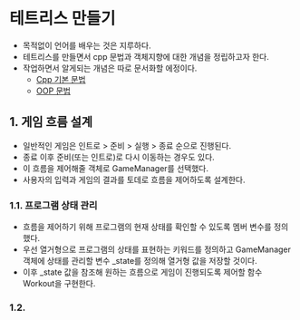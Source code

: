 # 테트리스 만들기
- 목적없이 언어를 배우는 것은 지루하다.
- 테트리스를 만들면서 cpp 문법과 객체지향에 대한 개념을 정립하고자 한다.
- 작업하면서 알게되는 개념은 따로 문서화할 에정이다.
  - [Cpp 기본 문법](/markdown/Basics.md)
  - [OOP 문법](/markdown/OOP.md)

## 1. 게임 흐름 설계
- 일반적인 게임은 인트로 > 준비 > 실행 > 종료 순으로 진행된다.
- 종료 이후 준비(또는 인트로)로 다시 이동하는 경우도 있다.
- 이 흐름을 제어해줄 객체로 GameManager를 선택했다.
- 사용자의 입력과 게임의 결과를 토데로 흐름을 제어하도록 설계한다.
### 1.1. 프로그램 상태 관리
- 흐름을 제어하기 위해 프로그램의 현재 상태를 확인할 수 있도록 멤버 변수를 정의했다.
- 우선 열거형으로 프로그램의 상태를 표현하는 키워드를 정의하고 GameManager 객체에 상태를 관리할 변수 _state를 정의해 열거형 값을 저장할 것이다.
- 이후 _state 값을 참조해 원하는 흐름으로 게임이 진행되도록 제어할 함수 Workout을 구현한다.
### 1.2. 